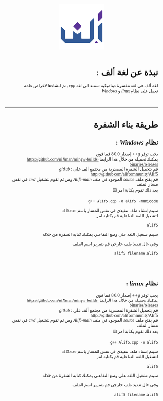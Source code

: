<div dir="rtl">

<br>

<center style=font-family 'Tajawal'; font-size = 130px>


<img src="resources/AlifLogo/AlifLogo_2048x2048_transp.png"  width="150" height="150" >

</center>

<span style="font-family: 'Tajawal';">

<br>

# نبذة عن لغة ألف :

 لغة ألف هي لغة مفسرة ديناميكية تستند الى لغة <em> cpp </em> , تم انشاءها لاغراض عامة   
تعمل على نظام  <em> linux  </em>  و <em> Windows  </em> 

<br>

---

# طريقة بناء الشفرة


## نظام <em> Windows  </em> :

يجب توفر <em> g++ </em> إصدار 8.0.0 فما فوق  
	يمكنك تحميله من خلال هذا الرابط  https://github.com/niXman/mingw-builds-binaries/releases  
 قم بتحميل الشفرة المصدرية من مجتمع ألف على <em> github </em> : https://github.com/alifcommunity/Alif5  
 قم بفتح ملف <em> source </em> الموجود في ملف <em> Alif5-main </em> 
 ومن ثم تقوم بتشغيل <em> cmd </em> في نفس مسار الملف  
 بعد ذلك تقوم بكتابة امر  :keyboard:
 ``` c++
 g++ Alif5.cpp -o alif5 -municode  
 ```
سيتم إنشاء ملف تنفيذي في نفس المسار باسم alif5.exe   
لتشغيل اللغة التفاعلية قم بكتابة امر 
 ``` c++
 alif5  
 ```
 سيتم تشغيل اللغة على وضع التفاعلي يمكنك كتابة الشفرة من خلاله   :man_technologist:
 
 وفي حال تنفيذ ملف خارجي قم بتمرير اسم الملف  

``` c++ 
alif5 filename.alif5  
```

 <br>
 <br>


## نظام <em> linux  </em> :

يجب توفر <em> g++ </em> إصدار 8.0.0 فما فوق  
	يمكنك تحميله من خلال هذا الرابط  https://github.com/niXman/mingw-builds-binaries/releases  
 قم بتحميل الشفرة المصدرية من مجتمع ألف على <em> github </em> : https://github.com/alifcommunity/Alif5  
 قم بفتح ملف <em> source </em> الموجود في ملف <em> Alif5-main </em> 
 ومن ثم تقوم بتشغيل <em> cmd </em> في نفس مسار الملف  
 بعد ذلك تقوم بكتابة امر  :keyboard:
 
 ``` c++
 g++ Alif5.cpp -o alif5 
 ```
سيتم إنشاء ملف تنفيذي في نفس المسار باسم alif5.exe   
لتشغيل اللغة التفاعلية قم بكتابة امر 
 ``` c++
 alif5  
 ```
 سيتم تشغيل اللغة على وضع التفاعلي يمكنك كتابة الشفرة من خلاله   :man_technologist:
 
 وفي حال تنفيذ ملف خارجي قم بتمرير اسم الملف  

``` c++ 
alif5 filename.alif5  
```
